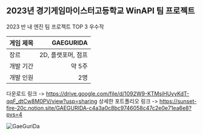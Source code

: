 ## 2023년 경기게임마이스터고등학교 WinAPI 팀 프로젝트
2023 반 내 엔진 팀 프로젝트 TOP 3 우수작 <br>

| 게임 제목  | GAEGURIDA |
| ------------- | -------------: |
| 장르  | 2D, 플랫포머, 점프  |
| 개발 기간  | 약 5주  |
| 개발 인원  | 2명  |

다운로드 링크 -> https://drive.google.com/file/d/1092W9-KTMsiHUyyKdT-qqF_dtCw8M0PV/view?usp=sharing
상세한 포트폴리오 링크 -> https://sunset-fire-20c.notion.site/GAEGURIDA-c4a3a0c8bc9746058c47c2e0e71ea6e8?pvs=4

![GaeGuriDa](https://github.com/Gusdnd01/ProjectJS/assets/98932107/3939a08b-1492-423e-b31a-d9d98ce8a9cb)
